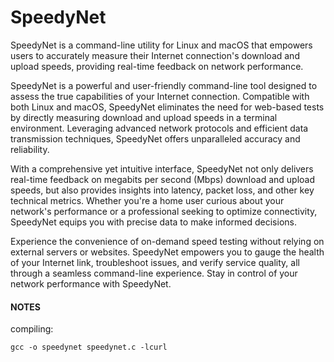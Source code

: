 # SpeedyNet
SpeedyNet is a command-line utility for Linux and macOS that empowers users to accurately measure their Internet connection's download and upload speeds, providing real-time feedback on network performance.

SpeedyNet is a powerful and user-friendly command-line tool designed to assess the true capabilities of your Internet connection. Compatible with both Linux and macOS, SpeedyNet eliminates the need for web-based tests by directly measuring download and upload speeds in a terminal environment. Leveraging advanced network protocols and efficient data transmission techniques, SpeedyNet offers unparalleled accuracy and reliability.

With a comprehensive yet intuitive interface, SpeedyNet not only delivers real-time feedback on megabits per second (Mbps) download and upload speeds, but also provides insights into latency, packet loss, and other key technical metrics. Whether you're a home user curious about your network's performance or a professional seeking to optimize connectivity, SpeedyNet equips you with precise data to make informed decisions.

Experience the convenience of on-demand speed testing without relying on external servers or websites. SpeedyNet empowers you to gauge the health of your Internet link, troubleshoot issues, and verify service quality, all through a seamless command-line experience. Stay in control of your network performance with SpeedyNet.

#### NOTES

compiling:

```
gcc -o speedynet speedynet.c -lcurl
```




